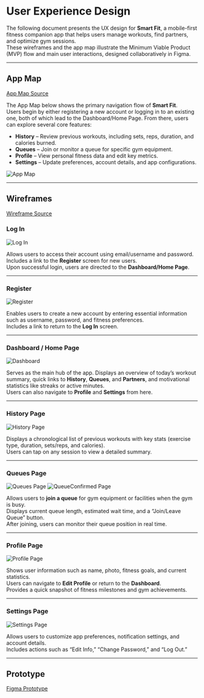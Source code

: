 # User Experience Design

The following document presents the UX design for **Smart Fit**, a mobile-first fitness companion app that helps users manage workouts, find partners, and optimize gym sessions.  
These wireframes and the app map illustrate the Minimum Viable Product (MVP) flow and main user interactions, designed collaboratively in Figma.

---

## App Map
[App Map Source](https://www.figma.com/design/eUh8SgREd1709DvDteNzJg/SmartFit?node-id=0-1&p=f&t=o69TJ5Yq3QLxWdIT-0)

The App Map below shows the primary navigation flow of **Smart Fit**.  
Users begin by either registering a new account or logging in to an existing one, both of which lead to the Dashboard/Home Page. From there, users can explore several core features:

* **History** – Review previous workouts, including sets, reps, duration, and calories burned.
* **Queues** – Join or monitor a queue for specific gym equipment.
* **Profile** – View personal fitness data and edit key metrics.
* **Settings** – Update preferences, account details, and app configurations.

![App Map](ux-design/app-map.png)


---

## Wireframes
[Wireframe Source](https://www.figma.com/design/eUh8SgREd1709DvDteNzJg/SmartFit?node-id=1-2&p=f&t=fHRFMwlpmVcyj1Ax-0)

### Log In
![Log In](ux-design/Login.png)  

Allows users to access their account using email/username and password. Includes a link to the **Register** screen for new users.  
Upon successful login, users are directed to the **Dashboard/Home Page**.

---

### Register
![Register](ux-design/Register.png)  

Enables users to create a new account by entering essential information such as username, password, and fitness preferences.  
Includes a link to return to the **Log In** screen.

---

### Dashboard / Home Page
![Dashboard](ux-design/DashBoard.png)  

Serves as the main hub of the app. Displays an overview of today’s workout summary, quick links to **History**, **Queues**, and **Partners**, and motivational statistics like streaks or active minutes.  
Users can also navigate to **Profile** and **Settings** from here.

---

### History Page
![History Page](ux-design/History.png)  

Displays a chronological list of previous workouts with key stats (exercise type, duration, sets/reps, and calories).  
Users can tap on any session to view a detailed summary.

---

### Queues Page
![Queues Page](ux-design/Queues.png)
![QueueConfirmed Page](ux-design/QueuesConfirmed.png)  

Allows users to **join a queue** for gym equipment or facilities when the gym is busy.  
Displays current queue length, estimated wait time, and a “Join/Leave Queue” button.  
After joining, users can monitor their queue position in real time.

---

### Profile Page
![Profile Page](ux-design/Profile.png)  

Shows user information such as name, photo, fitness goals, and current statistics.  
Users can navigate to **Edit Profile** or return to the **Dashboard**.  
Provides a quick snapshot of fitness milestones and gym achievements.

---

### Settings Page
![Settings Page](ux-design/Settings.png)  

Allows users to customize app preferences, notification settings, and account details.  
Includes actions such as “Edit Info,” “Change Password,” and “Log Out.”

---

## Prototype

[Figma Prototype](https://www.figma.com/proto/eUh8SgREd1709DvDteNzJg/SmartFit?node-id=1-53&p=f&t=fHRFMwlpmVcyj1Ax-0&scaling=scale-down&content-scaling=fixed&page-id=1%3A2&starting-point-node-id=1%3A53)

